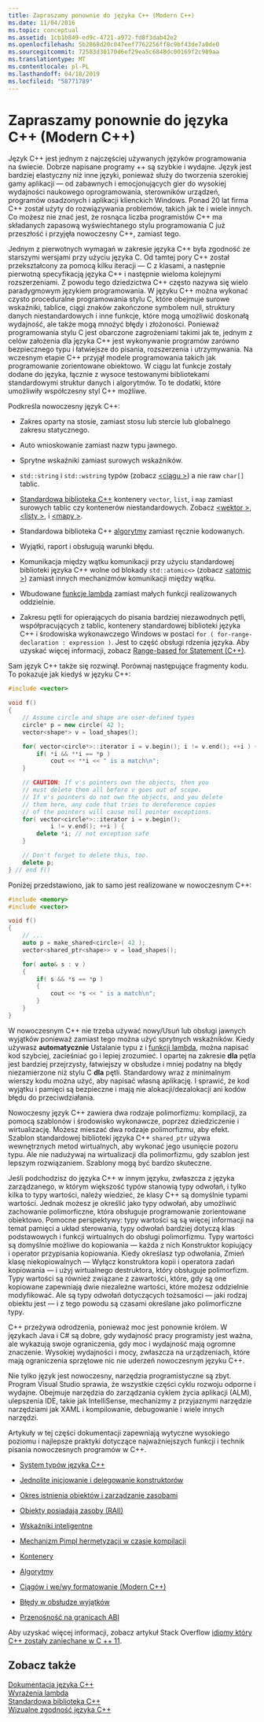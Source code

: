 ```yaml
---
title: Zapraszamy ponownie do języka C++ (Modern C++)
ms.date: 11/04/2016
ms.topic: conceptual
ms.assetid: 1cb1b849-ed9c-4721-a972-fd8f3dab42e2
ms.openlocfilehash: 5b2868d20c047eef7762256ff8c9bf43de7a0de0
ms.sourcegitcommit: 72583d30170d6ef29ea5c6848dc00169f2c909aa
ms.translationtype: MT
ms.contentlocale: pl-PL
ms.lasthandoff: 04/18/2019
ms.locfileid: "58771789"
---
```

# <a name="welcome-back-to-c-modern-c"></a>Zapraszamy ponownie do języka C++ (Modern C++)

Język C++ jest jednym z najczęściej używanych języków programowania na świecie. Dobrze napisane programy ++ są szybkie i wydajne. Język jest bardziej elastyczny niż inne języki, ponieważ służy do tworzenia szerokiej gamy aplikacji — od zabawnych i emocjonujących gier do wysokiej wydajności naukowego oprogramowania, sterowników urządzeń, programów osadzonych i aplikacji klienckich Windows. Ponad 20 lat firma C++ został użyty do rozwiązywania problemów, takich jak te i wiele innych. Co możesz nie znać jest, że rosnąca liczba programistów C++ ma składanych zapasową wyświechtanego stylu programowania C już przeszłość i przyjęła nowoczesny C++, zamiast tego.

Jednym z pierwotnych wymagań w zakresie języka C++ była zgodność ze starszymi wersjami przy użyciu języka C. Od tamtej pory C++ został przekształcony za pomocą kilku iteracji — C z klasami, a następnie pierwotną specyfikacją języka C++ i następnie wieloma kolejnymi rozszerzeniami. Z powodu tego dziedzictwa C++ często nazywa się wielo paradygmowym językiem programowania. W języku C++ można wykonać czysto proceduralne programowania stylu C, które obejmuje surowe wskaźniki, tablice, ciągi znaków zakończone symbolem null, struktury danych niestandardowych i inne funkcje, które mogą umożliwić doskonałą wydajność, ale także mogą mnożyć błędy i złożoności.  Ponieważ programowania stylu C jest obarczone zagrożeniami takimi jak te, jednym z celów założenia dla języka C++ jest wykonywanie programów zarówno bezpiecznego typu i łatwiejsze do pisania, rozszerzenia i utrzymywania. Na wczesnym etapie C++ przyjął modele programowania takich jak programowanie zorientowane obiektowo. W ciągu lat funkcje zostały dodane do języka, łącznie z wysoce testowanymi bibliotekami standardowymi struktur danych i algorytmów. To te dodatki, które umożliwiły współczesny styl C++ możliwe.

Podkreśla nowoczesny język C++:

- Zakres oparty na stosie, zamiast stosu lub stercie lub globalnego zakresu statycznego.

- Auto wnioskowanie zamiast nazw typu jawnego.

- Sprytne wskaźniki zamiast surowych wskaźników.

- `std::string` i `std::wstring` typów (zobacz [ \<ciągu >](../standard-library/string.md)) a nie raw `char[]` tablic.

- [Standardowa biblioteka C++](../standard-library/cpp-standard-library-header-files.md) kontenery `vector`, `list`, i `map` zamiast surowych tablic czy kontenerów niestandardowych. Zobacz [ \<wektor >](../standard-library/vector.md), [ \<listy >](../standard-library/list.md), i [ \<mapy >](../standard-library/map.md).

- Standardowa biblioteka C++ [algorytmy](../standard-library/algorithm.md) zamiast ręcznie kodowanych.

- Wyjątki, raport i obsługują warunki błędu.

- Komunikacja między wątku komunikacji przy użyciu standardowej biblioteki języka C++ wolne od blokady `std::atomic<>` (zobacz [ \<atomic >](../standard-library/atomic.md)) zamiast innych mechanizmów komunikacji między wątku.

- Wbudowane [funkcje lambda](../cpp/lambda-expressions-in-cpp.md) zamiast małych funkcji realizowanych oddzielnie.

- Zakresu pętli for opierających do pisania bardziej niezawodnych pętli, współpracujących z tablic, kontenery standardowej biblioteki języka C++ i środowiska wykonawczego Windows w postaci `for ( for-range-declaration : expression )`. Jest to część obsługi rdzenia języka. Aby uzyskać więcej informacji, zobacz [Range-based for Statement (C++)](../cpp/range-based-for-statement-cpp.md).

Sam język C++ także się rozwinął. Porównaj następujące fragmenty kodu. To pokazuje jak kiedyś w języku C++:

```cpp
#include <vector>

void f()
{
    // Assume circle and shape are user-defined types
    circle* p = new circle( 42 );
    vector<shape*> v = load_shapes();

    for( vector<circle*>::iterator i = v.begin(); i != v.end(); ++i ) {
        if( *i && **i == *p )
            cout << **i << " is a match\n";
    }

    // CAUTION: If v's pointers own the objects, then you
    // must delete them all before v goes out of scope.
    // If v's pointers do not own the objects, and you delete
    // them here, any code that tries to dereference copies
    // of the pointers will cause null pointer exceptions.
    for( vector<circle*>::iterator i = v.begin();
            i != v.end(); ++i ) {
        delete *i; // not exception safe
    }

    // Don't forget to delete this, too.
    delete p;
} // end f()
```

Poniżej przedstawiono, jak to samo jest realizowane w nowoczesnym C++:

```cpp
#include <memory>
#include <vector>

void f()
{
    // ...
    auto p = make_shared<circle>( 42 );
    vector<shared_ptr<shape>> v = load_shapes();

    for( auto& s : v )
    {
        if( s && *s == *p )
        {
            cout << *s << " is a match\n";
        }
    }
}
```

W nowoczesnym C++ nie trzeba używać nowy/Usuń lub obsługi jawnych wyjątków ponieważ zamiast tego można użyć sprytnych wskaźników. Kiedy używasz **automatycznie** Ustalanie typu z i [funkcji lambda](../cpp/lambda-expressions-in-cpp.md), można napisać kod szybciej, zacieśniać go i lepiej zrozumieć. I opartej na zakresie **dla** pętla jest bardziej przejrzysty, łatwiejszy w obsłudze i mniej podatny na błędy niezamierzone niż stylu C **dla** pętli. Standardowy wraz z minimalnym wierszy kodu można użyć, aby napisać własną aplikację. I sprawić, że kod wyjątku i pamięci są bezpieczne i mają nie alokacji/dezalokacji ani kodów błędu do przeciwdziałania.

Nowoczesny język C++ zawiera dwa rodzaje polimorfizmu: kompilacji, za pomocą szablonów i środowisko wykonawcze, poprzez dziedziczenie i wirtualizację. Możesz mieszać dwa rodzaje polimorfizmu, aby efekt. Szablon standardowej biblioteki języka C++ `shared_ptr` używa wewnętrznych metod wirtualnych, aby wykonać jego usunięcie pozoru typu. Ale nie nadużywaj na wirtualizacji dla polimorfizmu, gdy szablon jest lepszym rozwiązaniem. Szablony mogą być bardzo skuteczne.

Jeśli podchodzisz do języka C++ w innym języku, zwłaszcza z języka zarządzanego, w którym większość typów stanowią typy odwołań, i tylko kilka to typy wartości, należy wiedzieć, że klasy C++ są domyślnie typami wartości. Jednak możesz je określić jako typy odwołań, aby umożliwić zachowanie polimorficzne, która obsługuje programowanie zorientowane obiektowo. Pomocne perspektywy: typy wartości są są więcej informacji na temat pamięci a układ sterowania, typy odwołań bardziej dotyczą klas podstawowych i funkcji wirtualnych do obsługi polimorfizmu. Typy wartości są domyślnie możliwe do kopiowania — każda z nich Konstruktor kopiujący i operator przypisania kopiowania. Kiedy określasz typ odwołania, Zmień klasę niekopiowalnych — Wyłącz konstruktora kopii i operatora zadań kopiowania — i użyj wirtualnego destruktora, który obsługuje polimorfizm. Typy wartości są również związane z zawartości, które, gdy są one kopiowane zapewniają dwie niezależne wartości, które możesz oddzielnie modyfikować. Ale są typy odwołań dotyczących tożsamości — jaki rodzaj obiektu jest — i z tego powodu są czasami określane jako polimorficzne typy.

C++ przeżywa odrodzenia, ponieważ moc jest ponownie królem. W językach Java i C# są dobre, gdy wydajność pracy programisty jest ważna, ale wykazują swoje ograniczenia, gdy moc i wydajność mają ogromne znaczenie. Wysokiej wydajności i mocy, zwłaszcza na urządzeniach, które mają ograniczenia sprzętowe nic nie uderzeń nowoczesnym języku C++.

Nie tylko język jest nowoczesny, narzędzia programistyczne są zbyt. Program Visual Studio sprawia, że wszystkie części cyklu rozwoju odporne i wydajne. Obejmuje narzędzia do zarządzania cyklem życia aplikacji (ALM), ulepszenia IDE, takie jak IntelliSense, mechanizmy z przyjaznymi narzędzie narzędziami jak XAML i kompilowanie, debugowanie i wiele innych narzędzi.

Artykuły w tej części dokumentacji zapewniają wytyczne wysokiego poziomu i najlepsze praktyki dotyczące najważniejszych funkcji i technik pisania nowoczesnych programów w C++.

- [System typów języka C++](../cpp/cpp-type-system-modern-cpp.md)

- [Jednolite inicjowanie i delegowanie konstruktorów](../cpp/uniform-initialization-and-delegating-constructors.md)

- [Okres istnienia obiektów i zarządzanie zasobami](../cpp/object-lifetime-and-resource-management-modern-cpp.md)

- [Obiekty posiadają zasoby (RAII)](../cpp/objects-own-resources-raii.md)

- [Wskaźniki inteligentne](../cpp/smart-pointers-modern-cpp.md)

- [Mechanizm Pimpl hermetyzacji w czasie kompilacji](../cpp/pimpl-for-compile-time-encapsulation-modern-cpp.md)

- [Kontenery](../cpp/containers-modern-cpp.md)

- [Algorytmy](../cpp/algorithms-modern-cpp.md)

- [Ciągów i we/wy formatowanie (Modern C++)](../cpp/string-and-i-o-formatting-modern-cpp.md)

- [Błędy w obsłudze wyjątków](../cpp/errors-and-exception-handling-modern-cpp.md)

- [Przenośność na granicach ABI](../cpp/portability-at-abi-boundaries-modern-cpp.md)

Aby uzyskać więcej informacji, zobacz artykuł Stack Overflow [idiomy który C++ zostały zaniechane w C ++ 11](https://stackoverflow.com/questions/9299101/which-c-idioms-are-deprecated-in-c11).

## <a name="see-also"></a>Zobacz także

[Dokumentacja języka C++](../cpp/cpp-language-reference.md)<br/>
[Wyrażenia lambda](../cpp/lambda-expressions-in-cpp.md)<br/>
[Standardowa biblioteka C++](../standard-library/cpp-standard-library-reference.md)<br/>
[Wizualne zgodność języka C++](../overview/visual-cpp-language-conformance.md)